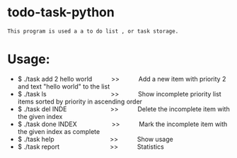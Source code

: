 # todo-task-python
    This program is used a a to do list , or task storage.


# Usage:
* $ ./task add 2 hello world&nbsp; &nbsp; &nbsp; &nbsp; &nbsp; &nbsp;>>&nbsp; &nbsp; &nbsp; &nbsp; &nbsp; &nbsp;Add a new item with priority 2 and text "hello world" to the list
* $ ./task ls&nbsp; &nbsp;&nbsp; &nbsp;&nbsp; &nbsp;&nbsp; &nbsp;&nbsp; &nbsp;&nbsp; &nbsp;&nbsp; &nbsp;&nbsp; &nbsp;&nbsp; &nbsp; &nbsp; &nbsp; &nbsp; &nbsp; &nbsp;>>&nbsp; &nbsp; &nbsp; &nbsp; &nbsp; &nbsp;Show incomplete priority list items sorted by priority in ascending order
* $ ./task del INDE&nbsp; &nbsp;&nbsp; &nbsp;&nbsp; &nbsp;&nbsp; &nbsp;&nbsp; &nbsp; &nbsp; &nbsp; &nbsp; &nbsp; &nbsp;>>&nbsp; &nbsp; &nbsp; &nbsp; &nbsp; &nbsp;Delete the incomplete item with the given index
* $ ./task done INDEX&nbsp; &nbsp;&nbsp; &nbsp;&nbsp; &nbsp;&nbsp; &nbsp; &nbsp; &nbsp; &nbsp; &nbsp;>>&nbsp; &nbsp; &nbsp; &nbsp; &nbsp; &nbsp;Mark the incomplete item with the given index as complete
* $ ./task help&nbsp; &nbsp;&nbsp; &nbsp;&nbsp; &nbsp;&nbsp; &nbsp;&nbsp; &nbsp;&nbsp; &nbsp;&nbsp; &nbsp;&nbsp; &nbsp; &nbsp; &nbsp; &nbsp; &nbsp;>>&nbsp; &nbsp; &nbsp; &nbsp; &nbsp; &nbsp;Show usage
* $ ./task report&nbsp; &nbsp;&nbsp; &nbsp;&nbsp; &nbsp;&nbsp; &nbsp;&nbsp; &nbsp;&nbsp; &nbsp;&nbsp; &nbsp; &nbsp; &nbsp; &nbsp; &nbsp;>>&nbsp; &nbsp; &nbsp; &nbsp; &nbsp; &nbsp;Statistics